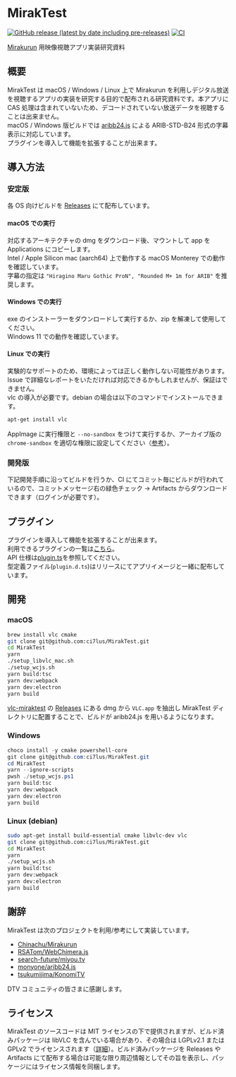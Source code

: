# MirakTest

[![GitHub release (latest by date including pre-releases)](https://img.shields.io/github/v/release/ci7lus/MirakTest?include_prereleases)](https://github.com/ci7lus/MirakTest/releases)
[![CI](https://github.com/ci7lus/MirakTest/actions/workflows/ci.yml/badge.svg)](https://github.com/ci7lus/MirakTest/actions/workflows/ci.yml)

[Mirakurun](https://github.com/Chinachu/Mirakurun) 用映像視聴アプリ実装研究資料

## 概要

MirakTest は macOS / Windows / Linux 上で Mirakurun を利用しデジタル放送を視聴するアプリの実装を研究する目的で配布される研究資料です。本アプリに CAS 処理は含まれていないため、デコードされていない放送データを視聴することは出来ません。<br />
macOS / Windows 版ビルドでは [aribb24.js](https://github.com/monyone/aribb24.js) による ARIB-STD-B24 形式の字幕表示に対応しています。<br />
プラグインを導入して機能を拡張することが出来ます。

## 導入方法

### 安定版

各 OS 向けビルドを [Releases](https://github.com/ci7lus/MirakTest/releases) にて配布しています。

#### macOS での実行

対応するアーキテクチャの dmg をダウンロード後、マウントして app を Applications にコピーします。<br />
Intel / Apple Silicon mac (aarch64) 上で動作する macOS Monterey での動作を確認しています。<br />
字幕の指定は `"Hiragino Maru Gothic ProN", "Rounded M+ 1m for ARIB"` を推奨します。

#### Windows での実行

exe のインストーラーをダウンロードして実行するか、zip を解凍して使用してください。<br />
Windows 11 での動作を確認しています。

#### Linux での実行

実験的なサポートのため、環境によっては正しく動作しない可能性があります。Issue で詳細なレポートをいただければ対応できるかもしれませんが、保証はできません。<br />
vlc の導入が必要です。debian の場合は以下のコマンドでインストールできます。

```bash
apt-get install vlc
```

AppImage に実行権限と `--no-sandbox` をつけて実行するか、アーカイブ版の `chrome-sandbox` を適切な権限に設定してください（[参考](https://github.com/Revolutionary-Games/Thrive/issues/749)）。

### 開発版

下記開発手順に沿ってビルドを行うか、CI にてコミット毎にビルドが行われているので、コミットメッセージ右の緑色チェック → Artifacts からダウンロードできます（ログインが必要です）。

## プラグイン

プラグインを導入して機能を拡張することが出来ます。<br />
利用できるプラグインの一覧は[こちら](https://github.com/ci7lus/MirakTest/wiki/Userland-Plugin)。<br />
API 仕様は[plugin.ts](./src/types/plugin.ts)を参照してください。<br />
型定義ファイル(`plugin.d.ts`)はリリースにてアプリイメージと一緒に配布しています。

## 開発

### macOS

```bash
brew install vlc cmake
git clone git@github.com:ci7lus/MirakTest.git
cd MirakTest
yarn
./setup_libvlc_mac.sh
./setup_wcjs.sh
yarn build:tsc
yarn dev:webpack
yarn dev:electron
yarn build
```

[vlc-miraktest](https://github.com/vivid-lapin/vlc-miraktest) の [Releases](https://github.com/vivid-lapin/vlc-miraktest/releases) にある dmg から `VLC.app` を抽出し MirakTest ディレクトリに配置することで、ビルドが aribb24.js を用いるようになります。

### Windows

```powershell
choco install -y cmake powershell-core
git clone git@github.com:ci7lus/MirakTest.git
cd MirakTest
yarn --ignore-scripts
pwsh ./setup_wcjs.ps1
yarn build:tsc
yarn dev:webpack
yarn dev:electron
yarn build
```

### Linux (debian)

```bash
sudo apt-get install build-essential cmake libvlc-dev vlc
git clone git@github.com:ci7lus/MirakTest.git
cd MirakTest
yarn
./setup_wcjs.sh
yarn build:tsc
yarn dev:webpack
yarn dev:electron
yarn build
```

## 謝辞

MirakTest は次のプロジェクトを利用/参考にして実装しています。

- [Chinachu/Mirakurun](https://github.com/Chinachu/Mirakurun)
- [RSATom/WebChimera.js](https://github.com/RSATom/WebChimera.js)
- [search-future/miyou.tv](https://github.com/search-future/miyou.tv)
- [monyone/aribb24.js](https://github.com/monyone/aribb24.js)
- [tsukumijima/KonomiTV](https://github.com/tsukumijima/KonomiTV)

DTV コミュニティの皆さまに感謝します。

## ライセンス

MirakTest のソースコードは MIT ライセンスの下で提供されますが、ビルド済みパッケージは libVLC を含んでいる場合があり、その場合は LGPLv2.1 または GPLv2 でライセンスされます（[詳細](https://wiki.videolan.org/Frequently_Asked_Questions/)）。ビルド済みパッケージを Releases や Artifacts にて配布する場合は可能な限り周辺情報としてその旨を表示し、パッケージにはライセンス情報を同梱します。
